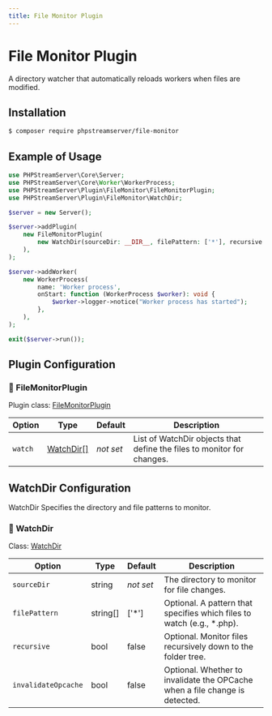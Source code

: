 ```yaml
---
title: File Monitor Plugin
---
```


# File Monitor Plugin
A directory watcher that automatically reloads workers when files are modified.

## Installation
```bash
$ composer require phpstreamserver/file-monitor
```

## Example of Usage
```php title="server.php"
use PHPStreamServer\Core\Server;
use PHPStreamServer\Core\Worker\WorkerProcess;
use PHPStreamServer\Plugin\FileMonitor\FileMonitorPlugin;
use PHPStreamServer\Plugin\FileMonitor\WatchDir;

$server = new Server();

$server->addPlugin(
    new FileMonitorPlugin(
        new WatchDir(sourceDir: __DIR__, filePattern: ['*'], recursive: true, invalidateOpcache: true),
    ),
);

$server->addWorker(
    new WorkerProcess(
        name: 'Worker process',
        onStart: function (WorkerProcess $worker): void {
            $worker->logger->notice("Worker process has started");
        },
    ),
);

exit($server->run());
```

## Plugin Configuration

### 🧩 FileMonitorPlugin
Plugin class: [FileMonitorPlugin](https://github.com/phpstreamserver/file-monitor/blob/main/src/FileMonitorPlugin.php)

| Option  | Type                                                            | Default         | Description                                                            |
|---------|-----------------------------------------------------------------|-----------------|------------------------------------------------------------------------|
| `watch` | [WatchDir[]](/docs/plugins/file-monitor#watchdir-configuration) | *not&nbsp;set*  | List of WatchDir objects that define the files to monitor for changes. |

## WatchDir Configuration
WatchDir Specifies the directory and file patterns to monitor.

### 📂 WatchDir
Class: [WatchDir](https://github.com/phpstreamserver/file-monitor/blob/main/src/WatchDir.php)

| Option              | Type     | Default        | Description                                                                 |
|---------------------|----------|----------------|-----------------------------------------------------------------------------|
| `sourceDir`         | string   | *not&nbsp;set* | The directory to monitor for file changes.                                  |
| `filePattern`       | string[] | \['\*'\]       | Optional. A pattern that specifies which files to watch (e.g., *.php).      |
| `recursive`         | bool     | false          | Optional. Monitor files recursively down to the folder tree.                |
| `invalidateOpcache` | bool     | false          | Optional. Whether to invalidate the OPCache when a file change is detected. |
